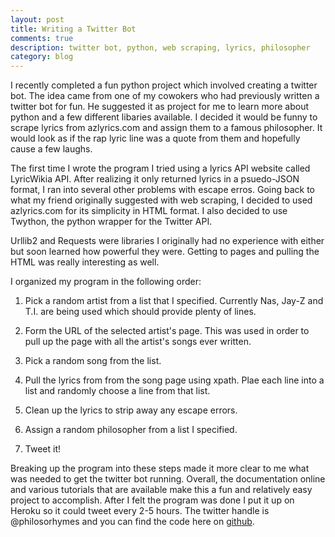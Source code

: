 ```yaml
---
layout: post
title: Writing a Twitter Bot 
comments: true
description: twitter bot, python, web scraping, lyrics, philosopher
category: blog
---
```


I recently completed a fun python project which involved creating a twitter bot. The idea came from one of my cowokers who had previously written a twitter bot for fun. He suggested it as project for me to learn more about python and a few different libaries available. I decided it would be funny to scrape lyrics from azlyrics.com and assign them to a famous philosopher. It would look as if the rap lyric line was a quote from them and hopefully cause a few laughs. 

The first time I wrote the program I tried using a lyrics API website called LyricWikia API. After realizing it only returned lyrics in a psuedo-JSON format, I ran into several other problems with escape erros. Going back to what my friend originally suggested with web scraping, I decided to used azlyrics.com for its simplicity in HTML format. I also decided to use Twython, the python wrapper for the Twitter API.

Urllib2 and Requests were libraries I originally had no experience with either but soon learned how powerful they were. Getting to pages and pulling the HTML was really interesting as well. 

I organized my program in the following order:

1. Pick a random artist from a list that I specified. Currently Nas, Jay-Z and T.I. are being used which should provide plenty of lines.

2. Form the URL of the selected artist's page. This was used in order to pull up the page with all the artist's songs ever written. 
3. Pick a random song from the list. 

4. Pull the lyrics from from the song page using xpath. Plae each line into a list and randomly choose a line from that list.

5. Clean up the lyrics to strip away any escape errors. 

6. Assign a random philosopher from a list I specified. 

7. Tweet it! 

Breaking up the program into these steps made it more clear to me what was needed to get the twitter bot running. Overall, the documentation online and various tutorials that are available make this a fun and relatively easy project to accomplish. After I felt the program was done I put it up on Heroku so it could tweet every 2-5 hours. The twitter handle is @philosorhymes and you can find the code here on [github](https://github.com/aj786123/Twitter_Bot). 






